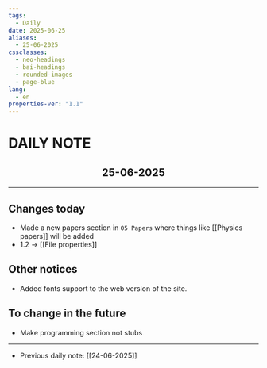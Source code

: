 ```yaml
---
tags:
  - Daily
date: 2025-06-25
aliases:
  - 25-06-2025
cssclasses:
  - neo-headings
  - bai-headings
  - rounded-images
  - page-blue
lang:
  - en
properties-ver: "1.1"
---
```

# DAILY NOTE
<h2 style="text-align:center;">25-06-2025</h2>

***

## Changes today
- Made a new papers section in `05 Papers` where things like [[Physics papers]] will be added
- 1.2 -> [[File properties]]

## Other notices
- Added fonts support to the web version of the site.

## To change in the future
- Make programming section not stubs

***
- Previous daily note: [[24-06-2025]]